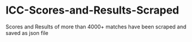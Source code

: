 # ICC-Scores-and-Results-Scraped
Scores and Results of more than 4000+ matches have been scraped and saved as json file
